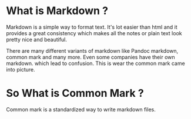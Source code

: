 # What is Markdown ?

Markdown is a simple way to format text. It's lot easier than html and it provides a great consistency which makes all the notes or plain text look pretty nice and beautiful. 

There are many different variants of markdown like Pandoc markdown, common mark and many more. Even some companies have their own markdown. which lead to confusion. This is wear the common mark came into picture. 

# So What is Common Mark ?
Common mark is a standardized way to write markdown files. 
